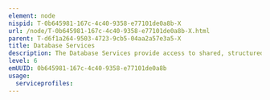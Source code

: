 ```yaml
---
element: node
nispid: T-0b645981-167c-4c40-9358-e77101de0a8b-X
url: /node/T-0b645981-167c-4c40-9358-e77101de0a8b-X.html
parent: T-d6f1a264-9503-4723-9cb5-04aa2a57e3a5-X
title: Database Services
description: The Database Services provide access to shared, structured virtual storage components for data and information persistence as part of the platform environment.
level: 6
emUUID: 0b645981-167c-4c40-9358-e77101de0a8b
usage:
  serviceprofiles:
---
```

